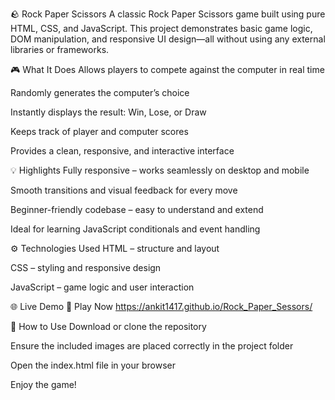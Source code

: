 🪨 Rock Paper Scissors
A classic Rock Paper Scissors game built using pure HTML, CSS, and JavaScript. This project demonstrates basic game logic, DOM manipulation, and responsive UI design—all without using any external libraries or frameworks.

🎮 What It Does
Allows players to compete against the computer in real time

Randomly generates the computer’s choice

Instantly displays the result: Win, Lose, or Draw

Keeps track of player and computer scores

Provides a clean, responsive, and interactive interface

💡 Highlights
Fully responsive – works seamlessly on desktop and mobile

Smooth transitions and visual feedback for every move

Beginner-friendly codebase – easy to understand and extend

Ideal for learning JavaScript conditionals and event handling

⚙️ Technologies Used
HTML – structure and layout

CSS – styling and responsive design

JavaScript – game logic and user interaction

🌐 Live Demo
🔗 Play Now https://ankit1417.github.io/Rock_Paper_Sessors/

📁 How to Use
Download or clone the repository

Ensure the included images are placed correctly in the project folder

Open the index.html file in your browser

Enjoy the game!
